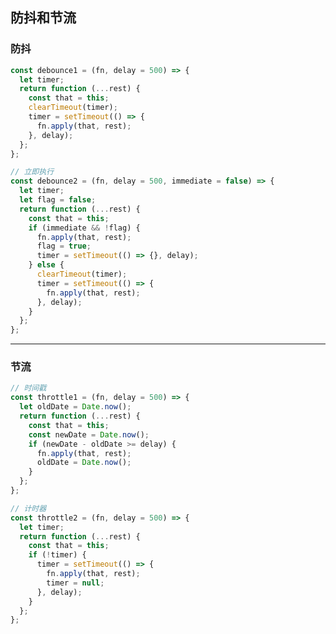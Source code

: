 <!--
 * @Author: “chapaofan-zy” “1095004630@qq.com”
 * @Date: 2023-06-09 10:08:07
 * @LastEditors: “chapaofan-zy” “1095004630@qq.com”
 * @LastEditTime: 2023-06-13 17:24:33
 * @Description: 茶泡饭的完美代码
-->

## 防抖和节流

### 防抖

```js
const debounce1 = (fn, delay = 500) => {
  let timer;
  return function (...rest) {
    const that = this;
    clearTimeout(timer);
    timer = setTimeout(() => {
      fn.apply(that, rest);
    }, delay);
  };
};

// 立即执行
const debounce2 = (fn, delay = 500, immediate = false) => {
  let timer;
  let flag = false;
  return function (...rest) {
    const that = this;
    if (immediate && !flag) {
      fn.apply(that, rest);
      flag = true;
      timer = setTimeout(() => {}, delay);
    } else {
      clearTimeout(timer);
      timer = setTimeout(() => {
        fn.apply(that, rest);
      }, delay);
    }
  };
};
```

---

### 节流

```js
// 时间戳
const throttle1 = (fn, delay = 500) => {
  let oldDate = Date.now();
  return function (...rest) {
    const that = this;
    const newDate = Date.now();
    if (newDate - oldDate >= delay) {
      fn.apply(that, rest);
      oldDate = Date.now();
    }
  };
};

// 计时器
const throttle2 = (fn, delay = 500) => {
  let timer;
  return function (...rest) {
    const that = this;
    if (!timer) {
      timer = setTimeout(() => {
        fn.apply(that, rest);
        timer = null;
      }, delay);
    }
  };
};
```
